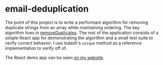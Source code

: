 # email-deduplication

The point of this project is to write a performant algorithm for
removing duplicate strings from an array while maintaining ordering. The
key algorithm lives in
[removeDuplicates](https://github.com/HankMcCoy/email-deduplication/blob/master/src/lib/removeDuplicates.js).
The rest of the application consists of a simple React app for
demonstrating the algorithm and a small test suite to verify correct
behavior. I use lodash's `unique` method as a reference implementation
to verify off of.

The React demo app can be seen [on my website](http://thomasbeirne.com/string-deduplication).
